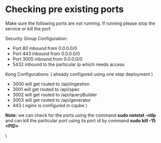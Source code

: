 # Checking pre existing ports

Make sure the following ports are not running. If running please stop the service or kill the port

Security Group Configuration:

* Port 80 inbound from 0.0.0.0/0
* Port 443 inbound from 0.0.0.0/0
* Port 3005 inbound from 0.0.0.0/0
* 5432 inbound to the particular ip which needs access

Kong Configurations: ( already configured using one step deployment )

* 3000 will get routed to /api/ingestion
* 3001 will get routed to /api/spec
* 3002 will get routed to /api/queryBuilder
* 3003 will get routed to /api/generator
* 443 ( nginx is configured in cqube )

**Note:** we can check for the ports using the command **sudo netstat -ntlp** and can kill the particular port using its port id by command **sudo kill -15 \<PID>**

\

